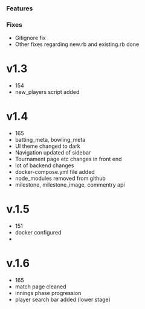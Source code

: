 ### Features

### Fixes
- Gitignore fix 
- Other fixes regarding new.rb and existing.rb done

# v1.3
- 154
- new_players script added

# v1.4
- 165
- batting_meta, bowling_meta
- UI theme changed to dark
- Navigation updated of sidebar
- Tournament page etc changes in front end
- lot of backend changes
- docker-compose.yml file added
- node_modules removed from github
- milestone, milestone_image, commentry api


# v.1.5
- 151
- docker configured
- 
# v.1.6
- 165
- match page cleaned
- innings phase progression
- player search bar added (lower stage)
